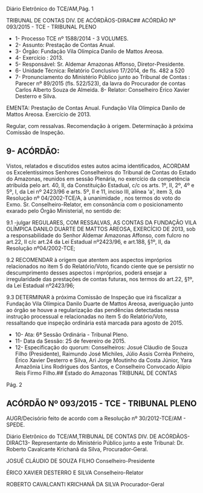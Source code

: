 Diário Eletrônico do TCE/AM,Pág. 1

TRIBUNAL DE CONTAS DIV. DE ACÓRDÃOS-DIRAC## ACÓRDÃO Nº 093/2015 - TCE - TRIBUNAL PLENO

- 1- Processo TCE nº 1588/2014 - 3 VOLUMES.
- 2- Assunto: Prestação de Contas Anual.
- 3- Órgão: Fundação Vila Olímpica Danilo de Mattos Areosa.
- 4- Exercício : 2013.
- 5- Responsável: Sr. Aldemar Amazonas Affonso, Diretor-Presidente.
- 6- Unidade Técnica: Relatório Conclusivo 17/2014, de fls. 482 a 520
- 7-  Pronunciamento  do  Ministério  Público  junto  ao  Tribunal  de  Contas :  Parecer  nº 89/2015 (fls. 522/523), da lavra do Procurador de contas Carlos Alberto Souza de Almeida. 8- Relator: Conselheiro Érico Xavier Desterro e Silva.

EMENTA: Prestação de Contas Anual. Fundação Vila Olímpica Danilo de Mattos Areosa. Exercício de 2013.

Regular, com ressalvas. Recomendação à origem.  Determinação  à  próxima  Comissão  de Inspeção.

## 9- ACÓRDÃO:

Vistos, relatados e discutidos estes autos acima identificados, ACORDAM os Excelentíssimos  Senhores  Conselheiros do Tribunal de Contas do Estado do Amazonas, reunidos em sessão Plenária, no exercício da competência atribuída pelo  art. 40, II, da Constituição Estadual, c/c os arts. 1º, II, 2º, 4º e 5º, I, da Lei nº 2423/96 e arts. 5º, II e 11, inciso III, alínea 'a', item 3, da Resolução nº 04/2002-TCE/A, à unanimidade , nos termos do voto do Exmo. Sr. Conselheiro-Relator, em consonância com o posicionamento exarado pelo Órgão Ministerial, no sentido de:

9.1 -julgar REGULARES, COM RESSALVAS, AS CONTAS DA FUNDAÇÃO VILA OLÍMPICA DANILO DUARTE DE MATTOS AREOSA, EXERCÍCIO DE 2013, sob a responsabilidade do Senhor Aldemar Amazonas Affonso, com fulcro no art.22, II c/c art.24 da Lei Estadual nº2423/96, e art.188, §1º, II, da Resolução nº04/2002-TCE;

9.2  RECOMENDAR  à  origem  que  atentem  aos  aspectos  impróprios relacionados no item 5 do Relatório/Voto, ficando ciente que se persistir no descumprimento desses aspectos i mpróprios, poderá ensejar a irregularidade das prestações de contas futuras, nos termos do art.22, §1º, da Lei Estadual nº2423/96;

9.3 DETERMINAR à próxima Comissão de  Inspeção que  irá fiscalizar a Fundação Vila Olímpica Danilo Duarte de  Mattos Areosa, averiguação junto ao órgão se houve a regularização das pendências detectadas nessa instrução processual e relacionadas no item 5 do Relatório/Voto, ressaltando que inspeção ordinária está marcada para agosto de 2015.

- 10- Ata: 6ª Sessão Ordinária - Tribunal Pleno.
- 11- Data da Sessão: 25 de fevereiro de 2015.
- 12- Especificação do quorum: Conselheiros: Josué Cláudio de Souza Filho (Presidente), Raimundo  José  Michiles,  Júlio  Assis  Corrêa  Pinheiro,  Érico  Xavier  Desterro  e  Silva,  Ari Jorge Moutinho da Costa Júnior, Yara Amazônia Lins Rodrigues dos Santos, e Conselheiro Convocado Alípio Reis Firmo Filho.## Estado do Amazonas TRIBUNAL DE CONTAS

Pág. 2

## ACÓRDÃO Nº 093/2015 - TCE - TRIBUNAL PLENO

AUGR/Decisório feito de acordo com a Resolução nº 30/2012-TCE/AM - SPEDE.

Diário Eletrônico do TCE/AM,TRIBUNAL DE CONTAS DIV. DE ACÓRDÃOS-DIRAC13- Representante do Ministério Público junto a este Tribunal: Dr. Roberto Cavalcante Krichanã da Silva, Procurador-Geral.

JOSUÉ CLÁUDIO DE SOUZA FILHO Conselheiro-Presidente

ÉRICO XAVIER DESTERRO E SILVA Conselheiro-Relator

ROBERTO CAVALCANTI KRICHANÃ DA SILVA Procurador-Geral